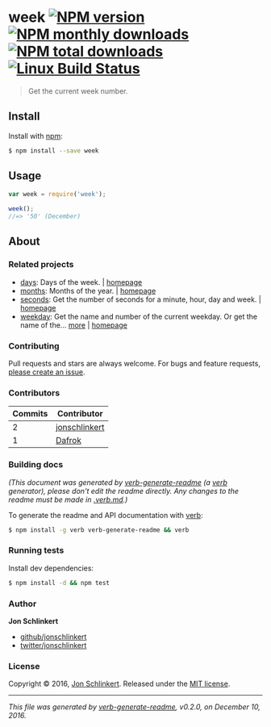 # week [![NPM version](https://img.shields.io/npm/v/week.svg?style=flat)](https://www.npmjs.com/package/week) [![NPM monthly downloads](https://img.shields.io/npm/dm/week.svg?style=flat)](https://npmjs.org/package/week)  [![NPM total downloads](https://img.shields.io/npm/dt/week.svg?style=flat)](https://npmjs.org/package/week) [![Linux Build Status](https://img.shields.io/travis/datetime/week.svg?style=flat&label=Travis)](https://travis-ci.org/datetime/week)

> Get the current week number.

## Install

Install with [npm](https://www.npmjs.com/):

```sh
$ npm install --save week
```

## Usage

```js
var week = require('week');

week();
//=> '50' (December)
```

## About

### Related projects

* [days](https://www.npmjs.com/package/days): Days of the week. | [homepage](https://github.com/jonschlinkert/days "Days of the week.")
* [months](https://www.npmjs.com/package/months): Months of the year. | [homepage](https://github.com/jonschlinkert/months "Months of the year.")
* [seconds](https://www.npmjs.com/package/seconds): Get the number of seconds for a minute, hour, day and week. | [homepage](https://github.com/jonschlinkert/seconds "Get the number of seconds for a minute, hour, day and week.")
* [weekday](https://www.npmjs.com/package/weekday): Get the name and number of the current weekday. Or get the name of the… [more](https://github.com/datetime/weekday) | [homepage](https://github.com/datetime/weekday "Get the name and number of the current weekday. Or get the name of the weekday for a given number.")

### Contributing

Pull requests and stars are always welcome. For bugs and feature requests, [please create an issue](../../issues/new).

### Contributors

| **Commits** | **Contributor**<br/> | 
| --- | --- |
| 2 | [jonschlinkert](https://github.com/jonschlinkert) |
| 1 | [Dafrok](https://github.com/Dafrok) |

### Building docs

_(This document was generated by [verb-generate-readme](https://github.com/verbose/verb-generate-readme) (a [verb](https://github.com/verbose/verb) generator), please don't edit the readme directly. Any changes to the readme must be made in [.verb.md](.verb.md).)_

To generate the readme and API documentation with [verb](https://github.com/verbose/verb):

```sh
$ npm install -g verb verb-generate-readme && verb
```

### Running tests

Install dev dependencies:

```sh
$ npm install -d && npm test
```

### Author

**Jon Schlinkert**

* [github/jonschlinkert](https://github.com/jonschlinkert)
* [twitter/jonschlinkert](http://twitter.com/jonschlinkert)

### License

Copyright © 2016, [Jon Schlinkert](https://github.com/jonschlinkert).
Released under the [MIT license](https://github.com/datetime/week/blob/master/LICENSE).

***

_This file was generated by [verb-generate-readme](https://github.com/verbose/verb-generate-readme), v0.2.0, on December 10, 2016._